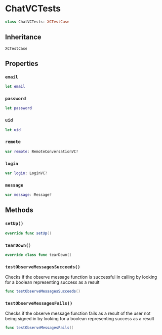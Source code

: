 # ChatVCTests

``` swift
class ChatVCTests: XCTestCase
```

## Inheritance

`XCTestCase`

## Properties

### `email`

``` swift
let email
```

### `password`

``` swift
let password
```

### `uid`

``` swift
let uid
```

### `remote`

``` swift
var remote: RemoteConversationVC?
```

### `login`

``` swift
var login: LoginVC?
```

### `message`

``` swift
var message: Message?
```

## Methods

### `setUp()`

``` swift
override func setUp()
```

### `tearDown()`

``` swift
override class func tearDown()
```

### `testObserveMessagesSucceeds()`

Checks if the observe message function is successful in calling by looking for a boolean representing success as a result

``` swift
func testObserveMessagesSucceeds()
```

### `testObserveMessagesFails()`

Checks if the observe message function fails as a result of the user not being signed in by looking for a boolean representing success as a result

``` swift
func testObserveMessagesFails()
```
